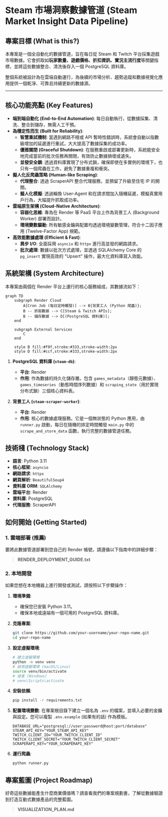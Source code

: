 # Steam 市場洞察數據管道 (Steam Market Insight Data Pipeline)

## 專案目標 (What is this?)

本專案是一個全自動化的數據管道，旨在每日從 Steam 和 Twitch 平台採集遊戲市場數據。它會抓取如**玩家數量、遊戲價格、折扣資訊、實況主流行度**等關鍵指標，並將這些數據整合、清洗後存入一個 PostgreSQL 資料庫。

整個系統被設計為在雲端自動運行，為後續的市場分析、趨勢追蹤和數據視覺化應用提供一個乾淨、可靠且持續更新的數據源。

---

## 核心功能亮點 (Key Features)

*   **端到端自動化 (End-to-End Automation)**: 每日自動執行，從數據採集、清洗、整合到儲存，無需人工干預。
*   **為穩定性而生 (Built for Reliability)**:
    *   **智慧重試機制**: 當遇到網路不穩或 API 暫時性錯誤時，系統會自動以指數級增加的延遲進行重試，大大提高了數據採集的成功率。
    *   **優雅關閉 (Graceful Shutdown)**: 在服務重啟或部署更新時，系統能安全地完成當前的批次任務再關閉，有效防止數據損壞或遺失。
    *   **並發安全鎖**: 透過資料庫實現了分布式鎖，確保即使在多實例的環境下，也只有一個爬蟲在工作，避免了數據重複和衝突。
*   **擬人化反爬蟲策略 (Human-like Scraping)**:
    *   **代理整合**: 透過 ScraperAPI 整合代理服務，並預留了升級至住宅 IP 的開關。
    *   **擬人化模擬**: 透過輪換 User-Agent 和在請求間加入隨機延遲，模擬真實用戶行為，大幅提升抓取成功率。
*   **雲端原生架構 (Cloud-Native Architecture)**:
    *   **容器化思維**: 專為在 Render 等 PaaS 平台上作為背景工人 (Background Worker) 部署而設計。
    *   **環境變數驅動**: 所有敏感金鑰與配置均透過環境變數管理，符合十二因子應用 (Twelve-Factor App) 規範。
*   **高效能數據處理 (Efficient & Fast)**:
    *   **異步 I/O**: 全面採用 `asyncio` 和 `httpx` 進行高並發的網路請求。
    *   **批次處理**: 數據以批次方式處理，並透過 SQLAlchemy Core 的 `pg_insert` 實現高效的 "Upsert" 操作，最大化資料庫寫入效能。

## 系統架構 (System Architecture)

本專案由兩個在 Render 平台上運行的核心服務組成，其數據流如下：

```mermaid
graph TD
    subgraph Render Cloud
        A[Cron Job (每日定時觸發)] --> B{背景工人 (Python 爬蟲)};
        B -- 抓取數據 --> C[Steam & Twitch APIs];
        B -- 儲存數據 --> D[(PostgreSQL 資料庫)];
    end

    subgraph External Services
        C
    end

    style B fill:#f9f,stroke:#333,stroke-width:2px
    style D fill:#ccf,stroke:#333,stroke-width:2px
```

1.  **PostgreSQL 資料庫 (`steam-db`)**:
    *   **平台**: Render
    *   **作用**: 作為數據的持久化儲存層。包含 `games_metadata`（靜態元數據）、`games_timeseries`（動態時間序列數據）和 `scraping_state`（用於實現分布式鎖）三個核心資料表。

2.  **背景工人 (`steam-scraper-worker`)**:
    *   **平台**: Render
    *   **作用**: 核心的數據處理服務。它是一個無狀態的 Python 應用，由 `runner.py` 啟動，每日在隨機的排定時間觸發 `main.py` 中的 `scrape_and_store_data` 函數，執行完整的數據管道任務。

## 技術棧 (Technology Stack)

*   **語言**: Python 3.11
*   **核心框架**: `asyncio`
*   **網路請求**: `httpx`
*   **網頁解析**: `BeautifulSoup4`
*   **資料庫 ORM**: `SQLAlchemy`
*   **雲端平台**: Render
*   **資料庫**: PostgreSQL
*   **代理服務**: ScraperAPI

## 如何開始 (Getting Started)

### 1. 雲端部署 (推薦)

要將此數據管道部署到您自己的 Render 帳號，請遵循以下指南中的詳細步驟：

> **RENDER_DEPLOYMENT_GUIDE.txt**

### 2. 本地開發

如果您想在本地機器上進行開發或測試，請按照以下步驟操作：

1.  **環境準備**:
    *   確保您已安裝 Python 3.11。
    *   確保本地或遠端有一個可用的 PostgreSQL 資料庫。

2.  **克隆專案**:
    ```bash
    git clone https://github.com/your-username/your-repo-name.git
    cd your-repo-name
    ```

3.  **設定虛擬環境**:
    ```bash
    # 建立虛擬環境
    python -m venv venv
    # 啟用虛擬環境 (macOS/Linux)
    source venv/bin/activate
    # 或者 (Windows)
    # venv\Scripts\activate
    ```

4.  **安裝依賴**:
    ```bash
    pip install -r requirements.txt
    ```

5.  **配置環境變數**:
    在專案根目錄下建立一個名為 `.env` 的檔案，並填入必要的金鑰與設定。您可以複製 `.env.example` (如果有的話) 作為模板。
    ```env
    DATABASE_URL="postgresql://user:password@host:port/database"
    STEAM_API_KEY="YOUR_STEAM_API_KEY"
    TWITCH_CLIENT_ID="YOUR_TWITCH_CLIENT_ID"
    TWITCH_CLIENT_SECRET="YOUR_TWITCH_CLIENT_SECRET"
    SCRAPERAPI_KEY="YOUR_SCRAPERAPI_KEY"
    ```

6.  **運行爬蟲**:
    ```bash
    python runner.py
    ```

## 專案藍圖 (Project Roadmap)

好奇這些數據能產生什麼商業價值嗎？請查看我們的專案規劃書，了解從數據驗證到打造互動式數據產品的完整藍圖。

> **VISUALIZATION_PLAN.md**